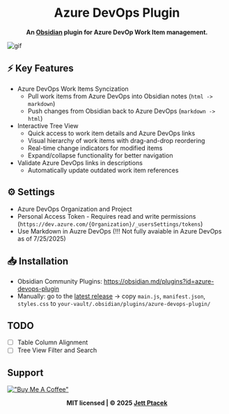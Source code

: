 <div align="center">
	<h1>Azure DevOps Plugin</h1>
	<b>An <a href="https://obsidian.md/" target="_blank">Obsidian</a> plugin for Azure DevOp Work Item management.</b>
</div>

![gif](./demos/PullPushDemo.gif)
</br>

## ⚡ Key Features
-  Azure DevOps Work Items Syncization 
  	- Pull work items from Azure DevOps into Obsidian notes (`html -> markdown`)
	- Push changes from Obsidian back to Azure DevOps (`markdown -> html`)
- Interactive Tree View
  	- Quick access to work item details and Azure DevOps links
	- Visual hierarchy of work items with drag-and-drop reordering
	- Real-time change indicators for modified items
	- Expand/collapse functionality for better navigation
- Validate Azure DevOps links in descriptions
	- Automatically update outdated work item references

## ⚙️ Settings
- Azure DevOps Organization and Project
- Personal Access Token - Requires read and write permissions (`https://dev.azure.com/{Organization}/_usersSettings/tokens`)
- Use Markdown in Auzre DevOps (!!! Not fully avaiable in Azure DevOps as of 7/25/2025)

## 📥 Installation
- Obsidian Community Plugins: https://obsidian.md/plugins?id=azure-devops-plugin
- Manually: go to the [latest release](https://github.com/jettptacek/azure-devops-plugin/releases/latest) → copy `main.js`, `manifest.json`, `styles.css` to `your-vault/.obsidian/plugins/azure-devops-plugin/`

## TODO
- [ ] Table Column Alignment
- [ ] Tree View Filter and Search

## Support
[!["Buy Me A Coffee"](https://www.buymeacoffee.com/assets/img/custom_images/orange_img.png)](https://www.buymeacoffee.com/jettptacek)

<div align="center">
  <b>MIT licensed | © 2025 <a href="https://github.com/jettptacek">Jett Ptacek</a></b>
</div>
